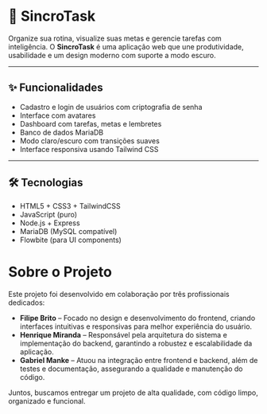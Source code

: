 # 🚀 SincroTask

Organize sua rotina, visualize suas metas e gerencie tarefas com inteligência. O **SincroTask** é uma aplicação web que une produtividade, usabilidade e um design moderno com suporte a modo escuro.

---

## ✨ Funcionalidades

- Cadastro e login de usuários com criptografia de senha
- Interface com avatares
- Dashboard com tarefas, metas e lembretes
- Banco de dados MariaDB
- Modo claro/escuro com transições suaves
- Interface responsiva usando Tailwind CSS

---

## 🛠 Tecnologias

- HTML5 + CSS3 + TailwindCSS
- JavaScript (puro)
- Node.js + Express
- MariaDB (MySQL compatível)
- Flowbite (para UI components)

  
# Sobre o Projeto

Este projeto foi desenvolvido em colaboração por três profissionais dedicados:

- **Filipe Brito** – Focado no design e desenvolvimento do frontend, criando interfaces intuitivas e responsivas para melhor experiência do usuário.  
- **Henrique Miranda** – Responsável pela arquitetura do sistema e implementação do backend, garantindo a robustez e escalabilidade da aplicação.  
- **Gabriel Manke** – Atuou na integração entre frontend e backend, além de testes e documentação, assegurando a qualidade e manutenção do código.

Juntos, buscamos entregar um projeto de alta qualidade, com código limpo, organizado e funcional.
